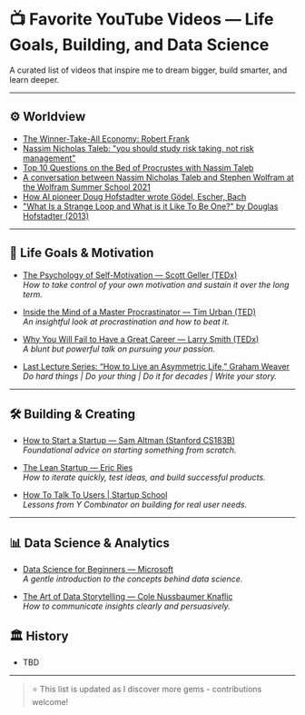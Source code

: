 # 📺 Favorite YouTube Videos — Life Goals, Building, and Data Science

A curated list of videos that inspire me to dream bigger, build smarter, and learn deeper.

---

## ⚙️ Worldview
- [The Winner-Take-All Economy: Robert Frank](https://www.youtube.com/watch?v=QKWlIlIoAl0)
- [Nassim Nicholas Taleb: "you should study risk taking, not risk management"](https://www.youtube.com/watch?v=4P47UTF0tZA&t=329s)
- [Top 10 Questions on the Bed of Procrustes with Nassim Taleb](https://www.youtube.com/watch?v=0BfJKVa7iog)
- [A conversation between Nassim Nicholas Taleb and Stephen Wolfram at the Wolfram Summer School 2021](https://www.youtube.com/watch?v=_8j1XZ0N_wE)  
- [How AI pioneer Doug Hofstadter wrote Gödel, Escher, Bach](https://www.youtube.com/watch?v=JYZcHSqqxtg)
- ["What Is a Strange Loop and What is it Like To Be One?" by Douglas Hofstadter (2013)](https://www.youtube.com/watch?v=UT5CxsyKwxg&t=328s)

---

## 🌱 Life Goals & Motivation
- [The Psychology of Self-Motivation — Scott Geller (TEDx)](https://www.youtube.com/watch?v=7sxpKhIbr0E)  
  *How to take control of your own motivation and sustain it over the long term.*

- [Inside the Mind of a Master Procrastinator — Tim Urban (TED)](https://www.youtube.com/watch?v=arj7oStGLkU)  
  *An insightful look at procrastination and how to beat it.*

- [Why You Will Fail to Have a Great Career — Larry Smith (TEDx)](https://www.youtube.com/watch?v=iKHTawgyKWQ)  
  *A blunt but powerful talk on pursuing your passion.*

- [Last Lecture Series: “How to Live an Asymmetric Life,” Graham Weaver](https://www.youtube.com/watch?v=dZxbVGhpEkI)  
  *Do hard things | Do your thing | Do it for decades | Write your story.*

---

## 🛠️ Building & Creating
- [How to Start a Startup — Sam Altman (Stanford CS183B)](https://www.youtube.com/watch?v=CBYhVcO4WgI)  
  *Foundational advice on starting something from scratch.*

- [The Lean Startup — Eric Ries](https://www.youtube.com/watch?v=fEvKo90qBns)  
  *How to iterate quickly, test ideas, and build successful products.*

- [How To Talk To Users | Startup School](https://www.youtube.com/watch?v=z1iF1c8w5Lg)  
  *Lessons from Y Combinator on building for real user needs.*

---

## 📊 Data Science & Analytics
- [Data Science for Beginners — Microsoft](https://www.youtube.com/watch?v=ua-CiDNNj30)  
  *A gentle introduction to the concepts behind data science.*

- [The Art of Data Storytelling — Cole Nussbaumer Knaflic](https://www.youtube.com/watch?v=n9r0K5gOc0U)  
  *How to communicate insights clearly and persuasively.*

## 🏛️ History
- TBD

---

> ⭐ This list is updated as I discover more gems - contributions welcome!
